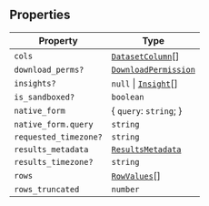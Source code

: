 ## Properties

| Property | Type |
| ------ | ------ |
| <a id="cols"></a> `cols` | [`DatasetColumn`](DatasetColumn.md)[] |
| <a id="download_perms"></a> `download_perms?` | [`DownloadPermission`](../type-aliases/DownloadPermission.md) |
| <a id="insights"></a> `insights?` | `null` \| [`Insight`](Insight.md)[] |
| <a id="is_sandboxed"></a> `is_sandboxed?` | `boolean` |
| <a id="native_form"></a> `native_form` | \{ `query`: `string`; \} |
| `native_form.query` | `string` |
| <a id="requested_timezone"></a> `requested_timezone?` | `string` |
| <a id="results_metadata"></a> `results_metadata` | [`ResultsMetadata`](ResultsMetadata.md) |
| <a id="results_timezone"></a> `results_timezone?` | `string` |
| <a id="rows"></a> `rows` | [`RowValues`](../type-aliases/RowValues.md)[] |
| <a id="rows_truncated"></a> `rows_truncated` | `number` |

